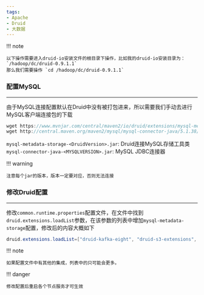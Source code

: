 ```yaml
---
tags:
- Apache
- Druid
- 大数据
---
```


!!! note

    以下操作需要进入druid-io安装文件的根目录下操作，比如我的druid-io安装目录为： `/hadoop/dc/druid-0.9.1.1`
    那么我们需要操作 `cd /hadoop/dc/druid-0.9.1.1`

### 配置MySQL

---

由于MySQL连接配置默认在Druid中没有被打包进来，所以需要我们手动去进行MySQL客户端连接包的下载

```java
wget https://www.mvnjar.com/central/maven2/io/druid/extensions/mysql-metadata-storage/0.9.1/mysql-metadata-storage-0.9.1.jar
wget http://central.maven.org/maven2/mysql/mysql-connector-java/5.1.38/mysql-connector-java-5.1.38.jar
```

`mysql-metadata-storage-<DruidVersion>.jar`: Druid连接MySQL存储工具类
`mysql-connector-java-<MYSQLVERSION>.jar`: MySQL JDBC连接器

!!! warning

    注意每个jar的版本，版本一定要对应，否则无法连接

### 修改Druid配置

---

修改`common.runtime.properties`配置文件，在文件中找到`druid.extensions.loadList`参数，在该参数的列表中增加`mysql-metadata-storage`配置，修改后的内容大概如下

```java
druid.extensions.loadList=["druid-kafka-eight", "druid-s3-extensions", "druid-histogram", "druid-datasketches", "druid-lookups-cached-global", "mysql-metadata-storage"]
```

!!! note

    如果配置文件中有其他的集成，列表中的只可能会更多。

!!! danger

    修改配置后重启各个节点服务才可生效
